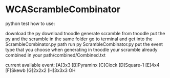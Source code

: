 # WCAScrambleCombinator
python test
how to use:

download the py
download tnoodle
generate scramble from tnoodle
put the py and the scramble in the same folder
go to terminal and get into the ScrambleCombinator.py path
run py ScrambleCombinator.py
put the event type that you choose when generating in tnoodle
your scramble already combined in your path/combined/Combined.txt

current available event:
[A]3x3 [B]Pyraminx [C]Clock [D]Square-1 [E]4x4 [F]Skewb [G]2x2x2 [H]3x3x3 OH
